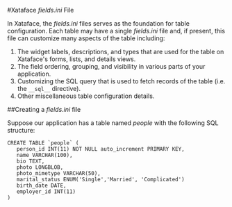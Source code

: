 #Xataface *fields.ini* File

In Xataface, the *fields.ini* files serves as the foundation for table configuration.  Each table may have a single *fields.ini* file and, if present, this file can customize many aspects of the table including:

1. The widget labels, descriptions, and types that are used for the table on Xataface's forms, lists, and details views.
2. The field ordering, grouping, and visibility in various parts of your application.
3. Customizing the SQL query that is used to fetch records of the table (i.e. the `__sql__` directive).
4. Other miscellaneous table configuration details.

##Creating a *fields.ini* file

Suppose our application has a table named *people* with the following SQL structure:

~~~
CREATE TABLE `people` (
   person_id INT(11) NOT NULL auto_increment PRIMARY KEY,
   name VARCHAR(100),
   bio TEXT,
   photo LONGBLOB,
   photo_mimetype VARCHAR(50),
   marital_status ENUM('Single','Married', 'Complicated')
   birth_date DATE,
   employer_id INT(11)
)
~~~

